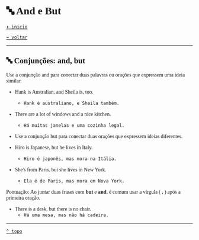 <font face="Calibri">

# 🔤 And e But

[`⬆️ inicio`](../../EF%20Route.md)

[`⬅️ voltar`](../Iniciante%201.md)

---

## 🔤 Conjunções: and, but

Use a conjunção and para conectar duas palavras ou orações que expressem uma ideia similar.

+ Hank is Australian, and Sheila is, too.
  + `Hank é australiano, e Sheila também.`

+ There are a lot of windows and a nice kitchen.
  + `Há muitas janelas e uma cozinha legal.`

+ Use a conjunção but para conectar duas orações que expressem ideias diferentes.

+ Hiro is Japanese, but he lives in Italy.
  + `Hiro é japonês, mas mora na Itália.`

+ She's from Paris, but she lives in New York.
  + `Ela é de Paris, mas mora em Nova York.`

Pontuação:
Ao juntar duas frases com **but** e **and**, é comum usar a vírgula ( , ) após a primeira oração.

+ There is a desk, but there is no chair.
  + `Há uma mesa, mas não há cadeira.`

---

[`^ topo`](#-and-e-but)
</font>
